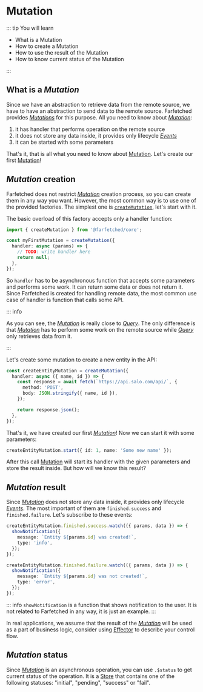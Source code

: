 # Mutation

::: tip You will learn

- What is a Mutation
- How to create a Mutation
- How to use the result of the Mutation
- How to know current status of the Mutation

:::

## What is a _Mutation_

Since we have an abstraction to retrieve data from the remote source, we have to have an abstraction to send data to the remote source. Farfetched provides [_Mutations_](/api/primitives/mutation) for this purpose. All you need to know about [_Mutation_](/api/primitives/mutation):

1. it has handler that performs operation on the remote source
2. it does not store any data inside, it provides only lifecycle [_Events_](https://effector.dev/en/api/effector/event/)
3. it can be started with some parameters

That's it, that is all what you need to know about [Mutation](/api/primitives/mutation). Let's create our first [Mutation](/api/primitives/mutation)!

## _Mutation_ creation

Farfetched does not restrict [_Mutation_](/api/primitives/mutation) creation process, so you can create them in any way you want. However, the most common way is to use one of the provided factories. The simplest one is [`createMutation`](/api/factories/create_mutation), let's start with it.

The basic overload of this factory accepts only a handler function:

```ts
import { createMutation } from '@farfetched/core';

const myFirstMutation = createMutation({
  handler: async (params) => {
    // TODO: write handler here
    return null;
  },
});
```

So `handler` has to be asynchronous function that accepts some parameters and performs some work. It can return some data or does not return it. Since Farfetched is created for handling remote data, the most common use case of handler is function that calls some API.

::: info

As you can see, the [_Mutation_](/api/primitives/mutation) is really close to [_Query_](/api/primitives/query). The only difference is that [_Mutation_](/api/primitives/mutation) has to perform some work on the remote source while [_Query_](/api/primitives/query) only retrieves data from it.

:::

Let's create some mutation to create a new entity in the API:

```ts
const createEntityMutation = createMutation({
  handler: async ({ name, id }) => {
    const response = await fetch(`https://api.salo.com/api/`, {
      method: 'POST',
      body: JSON.stringify({ name, id }),
    });

    return response.json();
  },
});
```

That's it, we have created our first [_Mutation_](/api/primitives/mutation)! Now we can start it with some parameters:

```ts
createEntityMutation.start({ id: 1, name: 'Some new name' });
```

After this call [Mutation](/api/primitives/mutation) will start its handler with the given parameters and store the result inside. But how will we know this result?

## _Mutation_ result

Since [_Mutation_](/api/primitives/mutation) does not store any data inside, it provides only lifecycle [_Events_](https://effector.dev/en/api/effector/event/). The most important of them are `finished.success` and `finished.failure`. Let's subscribe to these events:

```ts
createEntityMutation.finished.success.watch(({ params, data }) => {
  showNotification({
    message: `Entity ${params.id} was created!`,
    type: 'info',
  });
});

createEntityMutation.finished.failure.watch(({ params, data }) => {
  showNotification({
    message: `Entity ${params.id} was not created!`,
    type: 'error',
  });
});
```

::: info
`showNotification` is a function that shows notification to the user. It is not related to Farfetched in any way, it is just an example.
:::

In real applications, we assume that the result of the [_Mutation_](/api/primitives/mutation) will be used as a part of business logic, consider using [Effector](https://effector.dev) to describe your control flow.

## _Mutation_ status

Since [_Mutation_](/api/primitives/mutation) is an asynchronous operation, you can use `.$status` to get current status of the operation. It is a [Store](https://effector.dev/en/api/effector/store/) that contains one of the following statuses: "initial", "pending", "success" or "fail".
